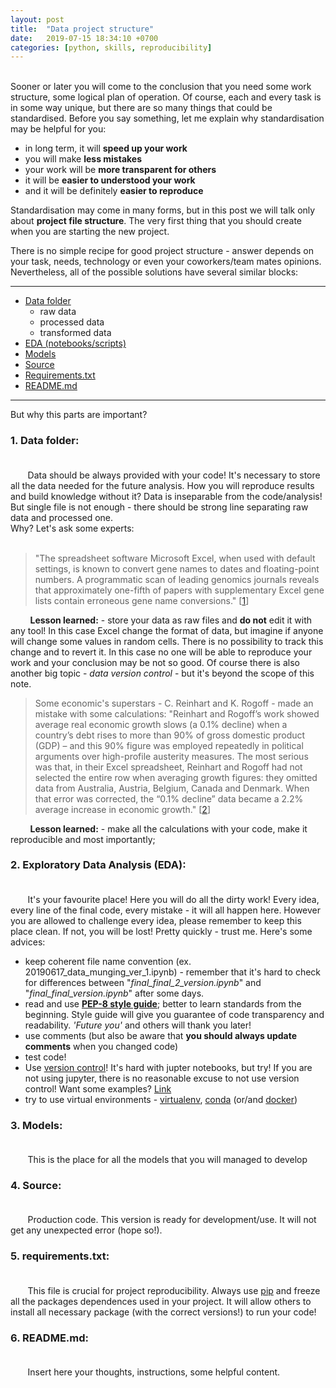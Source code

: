 ```yaml
---
layout: post
title:  "Data project structure"
date:   2019-07-15 18:34:10 +0700
categories: [python, skills, reproducibility]
---
```


<br/>
Sooner or later you will come to the conclusion that you need some work structure, some logical plan of operation. Of course, each and every task is in some way unique, but there are so many things that could be standardised. Before you say something, let me explain why standardisation may be helpful for you:

- in long term, it will **speed up your work**
- you will make **less mistakes**
- your work will be **more transparent for others**
- it will be **easier to understood your work**
- and it will be definitely **easier to reproduce**

Standardisation may come in many forms, but in this post we will talk only about **project file structure**. The very first thing that you should create when you are starting the new project.

There is no simple recipe for good project structure - answer depends on your task, needs, technology or even your coworkers/team mates opinions. Nevertheless, all of the possible solutions have several similar blocks:

----------------

- [Data folder](#data_folder)
  - raw data
  - processed data
  - transformed data
- [EDA (notebooks/scripts)](#eda)
- [Models](#models)
- [Source](#source)
- [Requirements.txt](#requirements)
- [README.md](#readme)

----------------
But why this parts are important?

### **<a id="data_folder"></a>1. Data folder:**<br/><br/>
&nbsp;&nbsp;&nbsp;&nbsp;&nbsp;&nbsp; Data should be always provided with your code! It's necessary to store all the data needed for the future analysis. How you will reproduce results and build knowledge without it? Data is inseparable from the code/analysis! But single file is not enough - there should be strong line separating raw data and processed one.<br/>
Why? Let's ask some experts:
<br/>
<br/>
>"The spreadsheet software Microsoft Excel, when used with default settings, is known to convert gene names to dates and floating-point numbers. A programmatic scan of leading genomics journals reveals that approximately one-fifth of papers with supplementary Excel gene lists contain erroneous gene name conversions." [[1](https://genomebiology.biomedcentral.com/articles/10.1186/s13059-016-1044-7)]

&nbsp;&nbsp;&nbsp;&nbsp;&nbsp;&nbsp;&nbsp;&nbsp;**Lesson learned:** - store your data as raw files and **do not** edit it with any tool! In this case Excel change the format of data, but imagine if anyone will change some values in random cells. There is no possibility to track this change and to revert it. In this case no one will be able to reproduce your work and your conclusion may be not so good. Of course there is also another big topic - *data version control* - but it's beyond the scope of this note.
<br/>
>Some economic's superstars - C. Reinhart and K. Rogoff - made an mistake with some calculations: "Reinhart and Rogoff’s work showed average real economic growth slows (a 0.1% decline) when a country’s debt rises to more than 90% of gross domestic product (GDP) – and this 90% figure was employed repeatedly in political arguments over high-profile austerity measures. The most serious was that, in their Excel spreadsheet, Reinhart and Rogoff had not selected the entire row when averaging growth figures: they omitted data from Australia, Austria, Belgium, Canada and Denmark. When that error was corrected, the “0.1% decline” data became a 2.2% average increase in economic growth." [[2](https://theconversation.com/the-reinhart-rogoff-error-or-how-not-to-excel-at-economics-13646)]

&nbsp;&nbsp;&nbsp;&nbsp;&nbsp;&nbsp;&nbsp;&nbsp;**Lesson learned:** - make all the calculations with your code, make it reproducible and most importantly;

### **<a id="eda"></a>2. Exploratory Data Analysis (EDA):**<br/><br/>
&nbsp;&nbsp;&nbsp;&nbsp;&nbsp;&nbsp; It's your favourite place! Here you will do all the dirty work! Every idea, every line of the final code, every mistake - it will all happen here. However you are allowed to challenge every idea, please remember to keep this place clean. If not, you will be lost! Pretty quickly - trust me. Here's some advices:
- keep coherent file name convention (ex. 20190617_data_munging_ver_1.ipynb) - remember that it's hard to check for differences between "*final_final_2_version.ipynb*" and "*final_final_version.ipynb*" after some days.
- read and use [**PEP-8 style guide**](https://www.python.org/dev/peps/pep-0008/); better to learn standards from the beginning. Style guide will give you guarantee of code transparency and readability. *'Future you'* and others will thank you later!
- use comments (but also be aware that **you should always update comments** when you changed code)
- test code!
- Use [version control](https://git-scm.com/)! It's hard with jupter notebooks, but try! If you are not using jupyter, there is no reasonable excuse to not use version control! Want some examples? [Link](https://git-scm.com/docs)
- try to use virtual environments - [virtualenv](https://virtualenv.pypa.io/en/latest/), [conda](https://docs.conda.io/en/latest/) (or/and [docker](https://www.docker.com/))

### **<a id="models"></a>3. Models:**<br/><br/>
&nbsp;&nbsp;&nbsp;&nbsp;&nbsp;&nbsp; This is the place for all the models that you will managed to develop

### **<a id="source"></a>4. Source:**<br/><br/>
&nbsp;&nbsp;&nbsp;&nbsp;&nbsp;&nbsp; Production code. This version is ready for development/use. It will not get any unexpected error (hope so!).

### **<a id="requirements"></a>5. requirements.txt:**<br/><br/>
&nbsp;&nbsp;&nbsp;&nbsp;&nbsp;&nbsp; This file is crucial for project reproducibility. Always use [pip](https://pip.pypa.io/en/stable/user_guide/#requirements-files) and freeze all the packages dependences used in your project. It will allow others to install all necessary package (with the correct versions!) to run your code!

### **<a id="readme"></a>6. README.md:**<br/><br/>
&nbsp;&nbsp;&nbsp;&nbsp;&nbsp;&nbsp; Insert here your thoughts, instructions, some helpful content.
